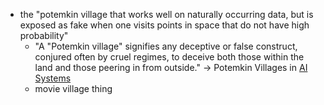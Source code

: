 -   the "potemkin village that works well on naturally occurring data, but is exposed as fake when one visits points in space that do not have high probability"
	-   "A "Potemkin village" signifies any deceptive or false construct, conjured often by cruel regimes, to deceive both those within the land and those peering in from outside." -> Potemkin Villages in [AI Systems](/posts/ai-systems)
	-   movie village thing